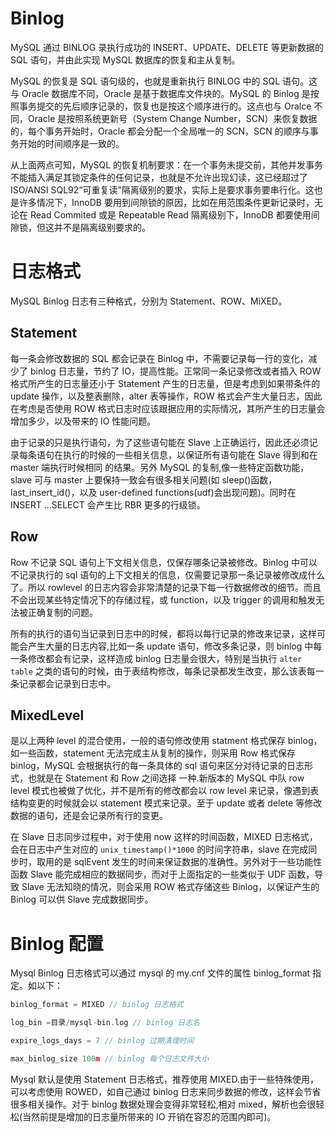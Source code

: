 # Binlog

MySQL 通过 BINLOG 录执行成功的 INSERT、UPDATE、DELETE 等更新数据的 SQL 语句，并由此实现 MySQL 数据库的恢复和主从复制。

MySQL 的恢复是 SQL 语句级的，也就是重新执行 BINLOG 中的 SQL 语句。这与 Oracle 数据库不同，Oracle 是基于数据库文件块的。MySQL 的 Binlog 是按照事务提交的先后顺序记录的，恢复也是按这个顺序进行的。这点也与 Oralce 不同，Oracle 是按照系统更新号（System Change Number，SCN）来恢复数据的，每个事务开始时，Oracle 都会分配一个全局唯一的 SCN，SCN 的顺序与事务开始的时间顺序是一致的。

从上面两点可知，MySQL 的恢复机制要求：在一个事务未提交前，其他并发事务不能插入满足其锁定条件的任何记录，也就是不允许出现幻读，这已经超过了 ISO/ANSI SQL92“可重复读”隔离级别的要求，实际上是要求事务要串行化。这也是许多情况下，InnoDB 要用到间隙锁的原因，比如在用范围条件更新记录时，无论在 Read Commited 或是 Repeatable Read 隔离级别下，InnoDB 都要使用间隙锁，但这并不是隔离级别要求的。

# 日志格式

MySQL Binlog 日志有三种格式，分别为 Statement、ROW、MiXED。

## Statement

每一条会修改数据的 SQL 都会记录在 Binlog 中，不需要记录每一行的变化，减少了 binlog 日志量，节约了 IO，提高性能。正常同一条记录修改或者插入 ROW 格式所产生的日志量还小于 Statement 产生的日志量，但是考虑到如果带条件的 update 操作，以及整表删除，alter 表等操作，ROW 格式会产生大量日志，因此在考虑是否使用 ROW 格式日志时应该跟据应用的实际情况，其所产生的日志量会增加多少，以及带来的 IO 性能问题。

由于记录的只是执行语句，为了这些语句能在 Slave 上正确运行，因此还必须记录每条语句在执行的时候的一些相关信息，以保证所有语句能在 Slave 得到和在 master 端执行时候相同 的结果。另外 MySQL 的复制,像一些特定函数功能，slave 可与 master 上要保持一致会有很多相关问题(如 sleep()函数， last_insert_id()，以及 user-defined functions(udf)会出现问题)。同时在 INSERT ...SELECT 会产生比 RBR 更多的行级锁。

## Row

Row 不记录 SQL 语句上下文相关信息，仅保存哪条记录被修改。Binlog 中可以不记录执行的 sql 语句的上下文相关的信息，仅需要记录那一条记录被修改成什么了。所以 rowlevel 的日志内容会非常清楚的记录下每一行数据修改的细节。而且不会出现某些特定情况下的存储过程，或 function，以及 trigger 的调用和触发无法被正确复制的问题。

所有的执行的语句当记录到日志中的时候，都将以每行记录的修改来记录，这样可能会产生大量的日志内容,比如一条 update 语句，修改多条记录，则 binlog 中每一条修改都会有记录，这样造成 binlog 日志量会很大，特别是当执行 `alter table` 之类的语句的时候，由于表结构修改，每条记录都发生改变，那么该表每一条记录都会记录到日志中。

## MixedLevel

是以上两种 level 的混合使用，一般的语句修改使用 statment 格式保存 binlog，如一些函数，statement 无法完成主从复制的操作，则采用 Row 格式保存 binlog，MySQL 会根据执行的每一条具体的 sql 语句来区分对待记录的日志形式，也就是在 Statement 和 Row 之间选择 一种.新版本的 MySQL 中队 row level 模式也被做了优化，并不是所有的修改都会以 row level 来记录，像遇到表结构变更的时候就会以 statement 模式来记录。至于 update 或者 delete 等修改数据的语句，还是会记录所有行的变更。

在 Slave 日志同步过程中，对于使用 now 这样的时间函数，MIXED 日志格式，会在日志中产生对应的 `unix_timestamp()*1000` 的时间字符串，slave 在完成同步时，取用的是 sqlEvent 发生的时间来保证数据的准确性。另外对于一些功能性函数 Slave 能完成相应的数据同步，而对于上面指定的一些类似于 UDF 函数，导致 Slave 无法知晓的情况，则会采用 ROW 格式存储这些 Binlog，以保证产生的 Binlog 可以供 Slave 完成数据同步。

# Binlog 配置

Mysql Binlog 日志格式可以通过 mysql 的 my.cnf 文件的属性 binlog_format 指定。如以下：

```c
binlog_format = MIXED // binlog 日志格式

log_bin =目录/mysql-bin.log // binlog 日志名

expire_logs_days = 7 // binlog 过期清理时间

max_binlog_size 100m // binlog 每个日志文件大小
```

Mysql 默认是使用 Statement 日志格式，推荐使用 MIXED.由于一些特殊使用，可以考虑使用 ROWED，如自己通过 binlog 日志来同步数据的修改，这样会节省很多相关操作。对于 binlog 数据处理会变得非常轻松,相对 mixed，解析也会很轻松(当然前提是增加的日志量所带来的 IO 开销在容忍的范围内即可)。
